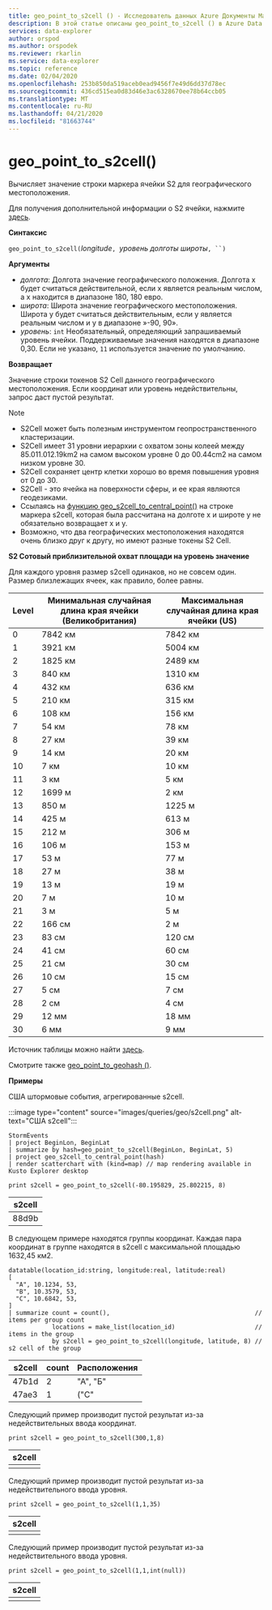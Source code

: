 ```yaml
---
title: geo_point_to_s2cell () - Исследователь данных Azure Документы Майкрософт
description: В этой статье описаны geo_point_to_s2cell () в Azure Data Explorer.
services: data-explorer
author: orspod
ms.author: orspodek
ms.reviewer: rkarlin
ms.service: data-explorer
ms.topic: reference
ms.date: 02/04/2020
ms.openlocfilehash: 253b850da519aceb0ead9456f7e49d6dd37d78ec
ms.sourcegitcommit: 436cd515ea0d83d46e3ac6328670ee78b64ccb05
ms.translationtype: MT
ms.contentlocale: ru-RU
ms.lasthandoff: 04/21/2020
ms.locfileid: "81663744"
---
```

# <a name="geo_point_to_s2cell"></a>geo_point_to_s2cell()

Вычисляет значение строки маркера ячейки S2 для географического местоположения.

Для получения дополнительной информации о S2 ячейки, нажмите [здесь](http://s2geometry.io/devguide/s2cell_hierarchy).

**Синтаксис**

`geo_point_to_s2cell(`*longitude*`, `*уровень* *долготы широты*`, ``)`

**Аргументы**

* *долгота*: Долгота значение географического положения. Долгота x будет считаться действительной, если x является реальным числом, а x находится в диапазоне 180, 180 евро. 
* *широта*: Широта значение географического местоположения. Широта у будет считаться действительным, если у является реальным числом и у в диапазоне »-90, 90». 
* *уровень*: `int` Необязательный, определяющий запрашиваемый уровень ячейки. Поддерживаемые значения находятся в диапазоне 0,30. Если не указано, `11` используется значение по умолчанию.

**Возвращает**

Значение строки токенов S2 Cell данного географического местоположения. Если координат или уровень недействительны, запрос даст пустой результат.

> [!NOTE]
>
> * S2Cell может быть полезным инструментом геопространственного кластеризации.
> * S2Cell имеет 31 уровни иерархии с охватом зоны колеей между 85.011.012.19km2 на самом высоком уровне 0 до 00.44cm2 на самом низком уровне 30.
> * S2Cell сохраняет центр клетки хорошо во время повышения уровня от 0 до 30.
> * S2Cell - это ячейка на поверхности сферы, и ее края являются геодезиками.
> * Ссылаясь на [функцию geo_s2cell_to_central_point()](geo-s2cell-to-central-point-function.md) на строке маркера s2cell, которая была рассчитана на долготе x и широте y не обязательно возвращает x и y.
> * Возможно, что два географических местоположения находятся очень близко друг к другу, но имеют разные токены S2 Cell.

**S2 Сотовый приблизительной охват площади на уровень значение**

Для каждого уровня размер s2cell одинаков, но не совсем один. Размер близлежащих ячеек, как правило, более равны.

|Level|Минимальная случайная длина края ячейки (Великобритания)|Максимальная случайная длина края ячейки (US)|
|--|--|--|
|0|7842 км|7842 км|
|1|3921 км|5004 км|
|2|1825 км|2489 км|
|3|840 км|1310 км|
|4|432 км|636 км|
|5|210 км|315 км|
|6|108 км|156 км|
|7|54 км|78 км|
|8|27 км|39 км|
|9|14 км|20 км|
|10|7 км|10 км|
|11|3 км|5 км|
|12|1699 м|2 км|
|13|850 м|1225 м|
|14|425 м|613 м|
|15|212 м|306 м|
|16|106 м|153 м|
|17|53 м|77 м|
|18|27 м|38 м|
|19|13 м|19 м|
|20|7 м|10 м|
|21|3 м|5 м|
|22|166 см|2 м|
|23|83 см|120 см|
|24|41 см|60 см|
|25|21 см|30 см|
|26|10 см|15 см|
|27|5 см|7 см|
|28|2 см|4 см|
|29|12 мм|18 мм|
|30|6 мм|9 мм|

Источник таблицы можно найти [здесь](http://s2geometry.io/resources/s2cell_statistics).

Смотрите также [geo_point_to_geohash ()](geo-point-to-geohash-function.md).

**Примеры**

США штормовые события, агрегированные s2cell.

:::image type="content" source="images/queries/geo/s2cell.png" alt-text="США s2cell":::

```kusto
StormEvents
| project BeginLon, BeginLat
| summarize by hash=geo_point_to_s2cell(BeginLon, BeginLat, 5)
| project geo_s2cell_to_central_point(hash)
| render scatterchart with (kind=map) // map rendering available in Kusto Explorer desktop
```

```kusto
print s2cell = geo_point_to_s2cell(-80.195829, 25.802215, 8)
```

| s2cell |
|--------|
| 88d9b  |

В следующем примере находятся группы координат. Каждая пара координат в группе находятся в s2cell с максимальной площадью 1632,45 км2.
```kusto
datatable(location_id:string, longitude:real, latitude:real)
[
  "A", 10.1234, 53,
  "B", 10.3579, 53,
  "C", 10.6842, 53,
]
| summarize count = count(),                                        // items per group count
            locations = make_list(location_id)                      // items in the group
            by s2cell = geo_point_to_s2cell(longitude, latitude, 8) // s2 cell of the group
```

| s2cell | count | Расположения |
|--------|-------|-----------|
| 47b1d  | 2     | "А", "Б" |
| 47ae3  | 1     | ("С"     |

Следующий пример производит пустой результат из-за недействительных ввода координат.
```kusto
print s2cell = geo_point_to_s2cell(300,1,8)
```

| s2cell |
|--------|
|        |

Следующий пример производит пустой результат из-за недействительного ввода уровня.
```kusto
print s2cell = geo_point_to_s2cell(1,1,35)
```

| s2cell |
|--------|
|        |

Следующий пример производит пустой результат из-за недействительного ввода уровня.
```kusto
print s2cell = geo_point_to_s2cell(1,1,int(null))
```

| s2cell |
|--------|
|        |